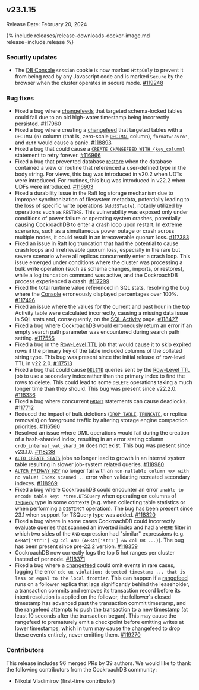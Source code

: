 ## v23.1.15

Release Date: February 20, 2024

{% include releases/release-downloads-docker-image.md release=include.release %}

<h3 id="v23-1-15-security-updates">Security updates</h3>

- The [DB Console](https://www.cockroachlabs.com/docs/v23.1/ui-overview) `session` cookie is now marked `HttpOnly` to prevent it from being read by any Javascript code and is marked `Secure` by the browser when the cluster operates in secure mode. [#119248][#119248]

<h3 id="v23-1-15-bug-fixes">Bug fixes</h3>

- Fixed a bug where [changefeeds](https://www.cockroachlabs.com/docs/v23.1/change-data-capture-overview) that targeted schema-locked tables could fail due to an old high-water timestamp being incorrectly persisted. [#117960][#117960]
- Fixed a bug where creating a [changefeed](https://www.cockroachlabs.com/docs/v23.1/change-data-capture-overview) that targeted tables with a `DECIMAL(n)` column (that is, zero-scale [`DECIMAL`](https://www.cockroachlabs.com/docs/v23.1/decimal) column), `format='avro'`, and `diff` would cause a panic. [#118893][#118893]
- Fixed a bug that could cause a [`CREATE CHANGEFEED WITH {key_column}`](https://www.cockroachlabs.com/docs/v23.1/create-changefeed) statement to retry forever. [#116966][#116966]
- Fixed a bug that prevented database [restore](https://www.cockroachlabs.com/docs/v23.1/restore) when the database contained a view or routine that referenced a user-defined type in the body string. For views, this bug was introduced in v20.2 when UDTs were introduced. For routines, this bug was introduced in v22.2 when UDFs were introduced. [#116903][#116903]
- Fixed a durability issue in the Raft log storage mechanism due to improper synchronization of filesystem metadata, potentially leading to the loss of specific write operations (`AddSSTable`), notably utilized by operations such as `RESTORE`. This vulnerability was exposed only under conditions of power failure or operating system crashes, potentially causing CockroachDB to enter a crash loop upon restart. In extreme scenarios, such as a simultaneous power outage or crash across multiple nodes, it could result in an irrecoverable quorum loss. [#117383][#117383]
- Fixed an issue in Raft log truncation that had the potential to cause crash loops and irretrievable quorum loss, especially in the rare but severe scenario where all replicas concurrently enter a crash loop. This issue emerged under conditions where the cluster was processing a bulk write operation (such as schema changes, imports, or restores), while a log truncation command was active, and the CockroachDB process experienced a crash. [#117299][#117299]
- Fixed the total runtime value referenced in SQL stats, resolving the bug where the [Console](https://www.cockroachlabs.com/docs/v23.1/ui-overview) erroneously displayed percentages over 100%. [#117496][#117496]
- Fixed an issue where the values for the current and past hour in the top Activity table were calculated incorrectly, causing a missing data issue in SQL stats and, consequently, on the [SQL Activity](https://www.cockroachlabs.com/docs/v23.1/ui-overview#sql-activity) page. [#118427][#118427]
- Fixed a bug where CockroachDB would erroneously return an error if an empty search path parameter was encountered during search path setting. [#117556][#117556]
- Fixed a bug in the [Row-Level TTL](https://www.cockroachlabs.com/docs/v23.1/row-level-ttl) job that would cause it to skip expired rows if the primary key of the table included columns of the collated string type. This bug was present since the initial release of row-level TTL in v22.2.0. [#117513][#117513]
- Fixed a bug that could cause [`DELETE`](https://www.cockroachlabs.com/docs/v23.1/delete) queries sent by the [Row-Level TTL](https://www.cockroachlabs.com/docs/v23.1/row-level-ttl) job to use a secondary index rather than the primary index to find the rows to delete. This could lead to some `DELETE` operations taking a much longer time than they should. This bug was present since v22.2.0. [#118336][#118336]
- Fixed a bug where concurrent [`GRANT`](https://www.cockroachlabs.com/docs/v23.1/grant) statements can cause deadlocks. [#117712][#117712]
- Reduced the impact of bulk deletions ([`DROP TABLE`](https://www.cockroachlabs.com/docs/v23.1/drop-table), [`TRUNCATE`](https://www.cockroachlabs.com/docs/v23.1/truncate), or replica removals) on foreground traffic by altering storage engine compaction priorities. [#116560][#116560]
- Resolved an issue where DML operations would fail during the creation of a hash-sharded index, resulting in an error stating column `crdb_internal_val_shard_16` does not exist. This bug was present since v23.1.0. [#118238][#118238]
- [`AUTO CREATE STATS`](https://www.cockroachlabs.com/docs/v23.1/show-jobs#show-automatic-jobs) jobs no longer lead to growth in an internal system table resulting in slower job-system related queries. [#118980][#118980]
- [`ALTER PRIMARY KEY`](https://www.cockroachlabs.com/docs/v23.1/alter-table#alter-primary-key) no longer fail with an `non-nullable column <x> with no value! Index scanned ..` error when validating recreated secondary indexes. [#118969][#118969]
- Fixed a bug where CockroachDB could encounter an error `unable to encode table key: *tree.DTSQuery` when operating on columns of [`TSQuery`](https://www.cockroachlabs.com/docs/v23.1/tsquery) type in some contexts (e.g. when collecting table statistics or when performing a `DISTINCT` operation). The bug has been present since 23.1 when support for TSQuery type was added. [#118320][#118320]
- Fixed a bug where in some cases CockroachDB could incorrectly evaluate queries that scanned an inverted index and had a `WHERE` filter in which two sides of the `AND` expression had "similar" expressions (e.g. `ARRAY['str1'] <@ col AND (ARRAY['str1'] && col OR ...)`). The bug has been present since pre-22.2 version. [#118359][#118359]
- CockroachDB now correctly logs the top 5 hot ranges per cluster instead of per node. [#118371][#118371]
- Fixed a bug where a [changefeed](https://www.cockroachlabs.com/docs/v23.1/change-data-capture-overview) could omit events in rare cases, logging the error `cdc ux violation: detected timestamp ... that is less or equal to the local frontier`. This can happen if a [rangefeed](https://www.cockroachlabs.com/docs/v23.1/create-and-configure-changefeeds#enable-rangefeeds) runs on a follower replica that lags significantly behind the leaseholder, a transaction commits and removes its transaction record before its intent resolution is applied on the follower, the follower's closed timestamp has advanced past the transaction commit timestamp, and the rangefeed attempts to push the transaction to a new timestamp (at least 10 seconds after the transaction began). This may cause the rangefeed to prematurely emit a checkpoint before emitting writes at lower timestamps, which in turn may cause the changefeed to drop these events entirely, never emitting them. [#119270][#119270]

<div class="release-note-contributors" markdown="1">

<h3 id="v23-1-15-contributors">Contributors</h3>

This release includes 96 merged PRs by 39 authors.
We would like to thank the following contributors from the CockroachDB community:

- Nikolai Vladimirov (first-time contributor)

</div>

[#116560]: https://github.com/cockroachdb/cockroach/pull/116560
[#116903]: https://github.com/cockroachdb/cockroach/pull/116903
[#116966]: https://github.com/cockroachdb/cockroach/pull/116966
[#117299]: https://github.com/cockroachdb/cockroach/pull/117299
[#117383]: https://github.com/cockroachdb/cockroach/pull/117383
[#117496]: https://github.com/cockroachdb/cockroach/pull/117496
[#117513]: https://github.com/cockroachdb/cockroach/pull/117513
[#117556]: https://github.com/cockroachdb/cockroach/pull/117556
[#117712]: https://github.com/cockroachdb/cockroach/pull/117712
[#117742]: https://github.com/cockroachdb/cockroach/pull/117742
[#117960]: https://github.com/cockroachdb/cockroach/pull/117960
[#118141]: https://github.com/cockroachdb/cockroach/pull/118141
[#118238]: https://github.com/cockroachdb/cockroach/pull/118238
[#118320]: https://github.com/cockroachdb/cockroach/pull/118320
[#118336]: https://github.com/cockroachdb/cockroach/pull/118336
[#118359]: https://github.com/cockroachdb/cockroach/pull/118359
[#118371]: https://github.com/cockroachdb/cockroach/pull/118371
[#118427]: https://github.com/cockroachdb/cockroach/pull/118427
[#118564]: https://github.com/cockroachdb/cockroach/pull/118564
[#118590]: https://github.com/cockroachdb/cockroach/pull/118590
[#118893]: https://github.com/cockroachdb/cockroach/pull/118893
[#118919]: https://github.com/cockroachdb/cockroach/pull/118919
[#118969]: https://github.com/cockroachdb/cockroach/pull/118969
[#118980]: https://github.com/cockroachdb/cockroach/pull/118980
[#119248]: https://github.com/cockroachdb/cockroach/pull/119248
[#119270]: https://github.com/cockroachdb/cockroach/pull/119270
[566a30300]: https://github.com/cockroachdb/cockroach/commit/566a30300
[7667710a0]: https://github.com/cockroachdb/cockroach/commit/7667710a0
[ce971160e]: https://github.com/cockroachdb/cockroach/commit/ce971160e

